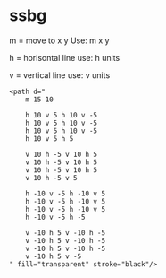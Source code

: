 # ssbg

m = move to x y
Use: m x y

h = horisontal line
use: h units

v = vertical line
use: v units

```
<path d="
    m 15 10

    h 10 v 5 h 10 v -5
    h 10 v 5 h 10 v -5
    h 10 v 5 h 10 v -5
    h 10 v 5 h 5

    v 10 h -5 v 10 h 5
    v 10 h -5 v 10 h 5
    v 10 h -5 v 10 h 5
    v 10 h -5 v 5

    h -10 v -5 h -10 v 5
    h -10 v -5 h -10 v 5
    h -10 v -5 h -10 v 5
    h -10 v -5 h -5

    v -10 h 5 v -10 h -5
    v -10 h 5 v -10 h -5
    v -10 h 5 v -10 h -5
    v -10 h 5 v -5
" fill="transparent" stroke="black"/> 
```

